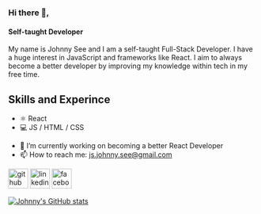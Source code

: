 ### Hi there 👋,
#### Self-taught Developer
My name is Johnny See and I am a self-taught Full-Stack Developer. I have a huge interest in JavaScript and frameworks like React. I aim to always become a better developer by improving my knowledge within tech in my free time.

## Skills and Experince
* ⚛️ React
* 💻 JS / HTML / CSS

- 🔭 I’m currently working on becoming a better React Developer 
- 📫 How to reach me: js.johnny.see@gmail.com 


[<img src='https://cdn.jsdelivr.net/npm/simple-icons@3.0.1/icons/github.svg' alt='github' height='40'>](https://github.com/johnnysee)  [<img src='https://cdn.jsdelivr.net/npm/simple-icons@3.0.1/icons/linkedin.svg' alt='linkedin' height='40'>](https://www.linkedin.com/in/johnny-see/)  [<img src='https://cdn.jsdelivr.net/npm/simple-icons@3.0.1/icons/facebook.svg' alt='facebook' height='40'>](https://www.facebook.com/jsee2)  



[![Johnny's GitHub stats](https://github-readme-stats.vercel.app/api?username=johnnysee)](https://github.com/johnnysee/github-readme-stats)
